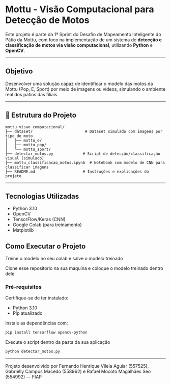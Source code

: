 # Mottu - Visão Computacional para Detecção de Motos

Este projeto é parte da 1ª Sprint do Desafio de Mapeamento Inteligente do Pátio da Mottu, com foco na implementação de um sistema de **detecção e classificação de motos via visão computacional**, utilizando **Python** e **OpenCV**.

---

## Objetivo

Desenvolver uma solução capaz de identificar o modelo das motos da Mottu (Pop, E, Sport) por meio de imagens ou vídeos, simulando o ambiente real dos pátios das filiais.

---

## 📁 Estrutura do Projeto

```
mottu_visao_computacional/
├── dataset/                       # Dataset simulado com imagens por tipo de moto
│   ├── mottu_e/
│   ├── mottu_pop/
│   └── mottu_sport/
├── detectar_motos.py             # Script de detecção/classificação visual (simulado)
├── mottu_classificacao_motos.ipynb  # Notebook com modelo de CNN para classificar imagens
├── README.md                     # Instruções e explicações do projeto
```

---

## Tecnologias Utilizadas

- Python 3.10
- OpenCV
- TensorFlow/Keras (CNN)
- Google Colab (para treinamento)
- Matplotlib

## Como Executar o Projeto

Treine o modelo no seu colab e salve o modelo treinado

Clone esse repositorio na sua maquina e coloque o modelo treinado dentro dele 

### Pré-requisitos

Certifique-se de ter instalado:

- Python 3.10
- Pip atualizado

Instale as dependências com:

```bash
pip install tensorflow opencv-python
```

Execute o script dentro da pasta da sua aplicação

```bash
python detectar_motos.py
```

---

Projeto desenvolvido por Fernando Henrique Vilela Aguiar (557525), Gabrielly Campos Macedo (558962) e Rafael Mocoto Magalhães Seo (554992) — FIAP

